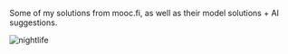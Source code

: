 Some of my solutions from mooc.fi, as well as their model solutions + AI suggestions.

![nightlife](https://user-images.githubusercontent.com/77054484/222982707-3f7c6e4e-874f-4175-b0e4-a2ceac22503b.gif)
